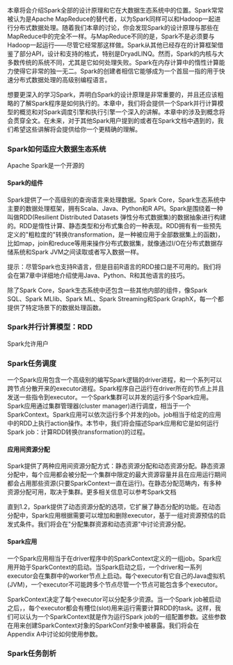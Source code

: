 本章将会介绍Spark全部的设计原理和它在大数据生态系统中的位置。Spark常常被认为是Apache MapReduce的替代者，以为Spark同样可以和Hadoop一起进行分布式数据处理。随着我们本章的讨论，你会发现Spark的设计原理与那些在MapReduce中的完全不一样。与MapReduce不同的是，Spark不是必须要与Hadoop一起运行——尽管它经常那这样做。Spark从其他已经存在的计算框架借鉴了部分API，设计和支持的格式，特别是DryadLINQ。然而，Spark的内核与大多数传统的系统不同，尤其是它如何处理失败。Spark在内存计算中的惰性计算能力使得它非常的独一无二。Spark的创建者相信它能够成为一个首屈一指的用于快速分布式数据处理的高级别编程语言。  

想要更深入的学习Spark，弄明白Spark的设计原理是非常重要的，并且还应该粗略的了解Spark程序是如何执行的。本章中，我们将会提供一个Spark并行计算模型的概览和对Spark调度引擎和执行引擎一个深入的讲解。本章中的涉及到概念将会贯穿全文。在未来，对于其他Spark用户提到的或者在Spark文档中遇到的，我们希望这些讲解将会提供给你一个更精确的理解。  

### Spark如何适应大数据生态系统  
Apache Spark是一个开源的  


#### Spark的组件  
Spark提供了一个高级别的查询语言来处理数据。Spark Core，Spark生态系统中主要的数据处理框架，拥有Scala、Java、Python和R API。Spark是围绕着一种叫做RDD(Resilient Distributed Datasets 弹性分布式数据集)的数据抽象进行构建的。RDD是惰性计算、静态类型和分布式集合的一种表现。RDD拥有有一些预先定义的"粗粒度的"转换(transformation，是一种被应用于全部数据集上的函数)，比如map，join和reduce等用来操作分布式数据集，就像通过I/O在分布式数据存储系统和Spark JVM之间读取或者写入数据一样。  

提示：尽管Spark也支持R语言，但是目前R语言的RDD接口是不可用的。我们将会在第7章中详细地介绍使用Java、Python、R和其他语言的技巧。  

除了Spark Core，Spark生态系统中还包含一些其他内部的组件，像Spark SQL、Spark MLlib、Spark ML、Spark Streaming和Spark GraphX，每一个都提供了特定场景下的数据处理函数。  


### Spark并行计算模型：RDD  
Spark允许用户  


### Spark任务调度  
一个Spark应用包含一个高级别的编写Spark逻辑的driver进程，和一个系列可以跨节点分散开来的executor进程。Spark程序自己运行在driver所在的节点上并且发送一些指令到executor。一个Spark集群可以并发的运行多个Spark应用。Spark应用通过集群管理器(cluster manager)进行调度，相当于一个SparkContext。Spark应用可以依次运行多个并发的job。job相当于给定的应用中的RDD上执行action操作。本节中，我们将会描述Spark应用和它是如何运行Spark job：计算RDD转换(transformation)的过程。  

#### 应用间资源分配  
Spark提供了两种应用间资源分配方式：静态资源分配和动态资源分配。静态资源分配中，每个应用都会被分配一个集群中限定的最大资源容量并且在应用运行期间都会占用那些资源(只要SparkContext一直在运行)。在静态分配范畴内，有多种资源分配可用，取决于集群。更多相关信息可以参考Spark文档  

直到1.2，Spark提供了动态资源分配的选项，它扩展了静态分配的功能。在动态分配中，Spark应用根据需要可以增加和删除executor，基于一组对资源预估的启发式条件。我们将会在"分配集群资源和动态资源"中讨论资源分配。  

#### Spark应用  
一个Spark应用相当于在driver程序中的SparkContext定义的一组job。Spark应用开始于SparkContext的启动。当Spark启动之后，一个driver和一系列executor会在集群中的worker节点上启动。每个executor有它自己的Java虚拟机(JVM)，一个executor不可能跨多个节点尽管一个节点可能包含多个executor。  

SparkContext决定了每个executor可以分配多少资源。当一个Spark job被启动之后，，每个executor都会有槽位(slot)用来运行需要计算RDD的task。这样，我们可以认为一个SparkContext就是作为运行Spark job的一组配置参数。这些参数在用来创建SparkContext对象的SparkConf对象中被暴露。我们将会在Appendix A中讨论如何使用参数。

### Spark任务剖析  
